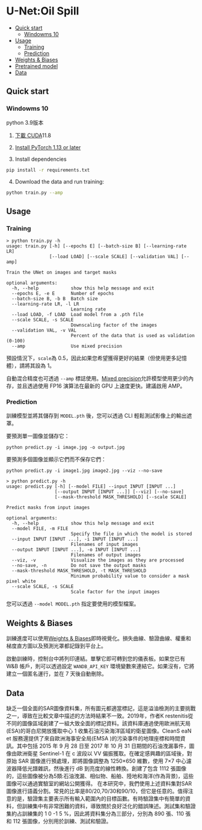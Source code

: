 # U-Net:Oil Spill

- [Quick start](#quick-start)
  - [Windowms 10](#without-docker)
- [Usage](#usage)
  - [Training](#training)
  - [Prediction](#prediction)
- [Weights & Biases](#weights--biases)
- [Pretrained model](#pretrained-model)
- [Data](#data)

## Quick start

### Windowms 10

python 3.9版本

1. [下載 CUDA](https://developer.nvidia.com/cuda-downloads)11.8

2. [Install PyTorch 1.13 or later](https://pytorch.org/get-started/locally/)

3. Install dependencies
```bash
pip install -r requirements.txt
```

4. Download the data and run training:
```bash
python train.py --amp
```

## Usage

### Training

```console
> python train.py -h
usage: train.py [-h] [--epochs E] [--batch-size B] [--learning-rate LR]
                [--load LOAD] [--scale SCALE] [--validation VAL] [--amp]

Train the UNet on images and target masks

optional arguments:
  -h, --help            show this help message and exit
  --epochs E, -e E      Number of epochs
  --batch-size B, -b B  Batch size
  --learning-rate LR, -l LR
                        Learning rate
  --load LOAD, -f LOAD  Load model from a .pth file
  --scale SCALE, -s SCALE
                        Downscaling factor of the images
  --validation VAL, -v VAL
                        Percent of the data that is used as validation (0-100)
  --amp                 Use mixed precision
```

預設情況下，`scale`為 0.5，因此如果您希望獲得更好的結果（但使用更多記憶體），請將其設為 1。

自動混合精度也可透過 `--amp` 標誌使用。[Mixed precision](https://arxiv.org/abs/1710.03740)允許模型使用更少的內存，並且透過使用 FP16 演算法在最新的 GPU 上速度更快。建議啟用 AMP。

### Prediction

訓練模型並將其儲存到 `MODEL.pth` 後，您可以透過 CLI 輕鬆測試影像上的輸出遮罩。

要預測單一圖像並儲存它：

`python predict.py -i image.jpg -o output.jpg`

要預測多個圖像並顯示它們而不保存它們：

`python predict.py -i image1.jpg image2.jpg --viz --no-save`

```console
> python predict.py -h
usage: predict.py [-h] [--model FILE] --input INPUT [INPUT ...] 
                  [--output INPUT [INPUT ...]] [--viz] [--no-save]
                  [--mask-threshold MASK_THRESHOLD] [--scale SCALE]

Predict masks from input images

optional arguments:
  -h, --help            show this help message and exit
  --model FILE, -m FILE
                        Specify the file in which the model is stored
  --input INPUT [INPUT ...], -i INPUT [INPUT ...]
                        Filenames of input images
  --output INPUT [INPUT ...], -o INPUT [INPUT ...]
                        Filenames of output images
  --viz, -v             Visualize the images as they are processed
  --no-save, -n         Do not save the output masks
  --mask-threshold MASK_THRESHOLD, -t MASK_THRESHOLD
                        Minimum probability value to consider a mask pixel white
  --scale SCALE, -s SCALE
                        Scale factor for the input images
```

您可以透過 `--model MODEL.pth` 指定要使用的模型檔案。

## Weights & Biases

訓練進度可以使用[Weights & Biases](https://wandb.ai/)即時視覺化。損失曲線、驗證曲線、權重和梯度直方圖以及預測光罩都記錄到平台上。

啟動訓練時，控制台中將列印連結。單擊它即可轉到您的儀表板。如果您已有 W&B 帳戶，則可以透過設定 `WANDB_API_KEY` 環境變數來連結它。如果沒有，它將建立一個匿名運行，並在 7 天後自動刪除。

## Data

缺乏一個全面的SAR圖像資料集，所有圖元都適當標記，這是溢油檢測的主要挑戰之一，導致在比較文章中描述的方法時結果不一致。2019年，作者K restenitis從不同的圖像區域創建了一組大致全面的標記資料。該資料庫通過使用歐洲航天局(ESA)的哥白尼開放獲取中心 1 收集石油污染海洋區域的衛星圖像。CleanS eaN et 服務還提供了來自歐洲海事安全局(EMSA )的污染事件的地理座標和時間資訊。其中包括 2015 年 9 月 28 日至 2017 年 10 月 31 日期間的石油洩漏事件，圖像由歐洲衛星 Sentinel-1 在 c 波段以 VV 偏振獲取。在確定感興趣的區域後，對原始 SAR 圖像進行預處理，即將圖像調整為 1250×650 維數，使用 7×7 中心濾波器降低光譜雜訊，然後進行 dB 到亮度的線性轉換。創建了包含 1112 張圖像的，這些圖像被分為5類:石油洩漏、相似物、船舶、陸地和海洋(作為背景)，這些圖像可以通過實驗室的網站公開獲得。
在本研究中，我們使用上述資料集對SAR圖像進行語義分割。常見的比率是80/20,70/30和90/10，但它是任意的。值得注意的是，驗證集主要表示所有輸入範圍內的目標函數。有時驗證集中有簡單的資料，但訓練集中有非常困難的資料，導致關於良好泛化的錯誤陳述。測試集和驗證集約占訓練集的 1 0 -1 5 %，因此將資料集分為三部分，分別為 890 張、110 張和 112 張圖像，分別用於訓練、測試和驗證。


